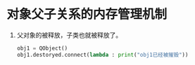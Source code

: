 # 对象父子关系的内存管理机制

1. 父对象的被释放，子类也就被释放了。

   ```python
   obj1 = QObject()
   obj1.destoryed.connect(lambda : print("obj1已经被摧毁"))
   ```

   

